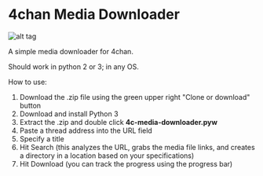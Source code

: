 4chan Media Downloader
================

![alt tag](http://i.imgur.com/L8NRgyx.png)

A simple media downloader for 4chan.

Should work in python 2 or 3; in any OS.

How to use:

1. Download the .zip file using the green upper right "Clone or download" button
2. Download and install Python 3
3. Extract the .zip and double click **4c-media-downloader.pyw**
4. Paste a thread address into the URL field
5. Specify a title
6. Hit Search (this analyzes the URL, grabs the media file links, and creates a directory in a location based on your specifications)
7. Hit Download (you can track the progress using the progress bar)
